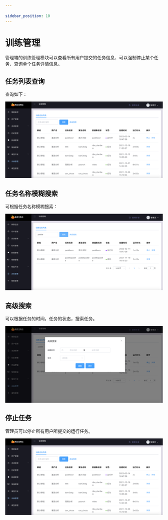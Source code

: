 ```yaml
---

sidebar_position: 10
---
```


# 训练管理

管理端的训练管理模块可以查看所有用户提交的任务信息、可以强制停止某个任务、查询单个任务详情信息。

## 任务列表查询

查询如下：

![trainjob-list](./image/trainjob-list.png)



## 任务名称模糊搜索

可根据任务名称模糊搜索：

![trainjob-name-list](./image/trainjob-name-list.png)

## 高级搜索

可以根据任务的时间，任务的状态，搜索任务。

![trainjob-super-list](./image/trainjob-super-list.png)

## 停止任务

管理员可以停止所有用户所提交的运行任务。

![trainjob-admin-stop](./image/trainjob-admin-stop.png)

